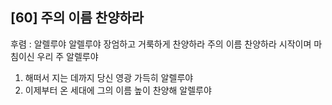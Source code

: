 ## [60] 주의 이름 찬양하라

후렴 : 알렐루야 알렐루야 장엄하고 거룩하게 찬양하라 주의 이름 찬양하라 시작이며 마침이신 우리 주 알렐루야 
1) 해떠서 지는 데까지 당신 영광 가득히 알렐루야
2) 이제부터 온 세대에 그의 이름 높이 찬양해 알렐루야
